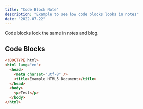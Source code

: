 ```yaml
---
title: "Code Block Note"
description: "Example to see how code blocks looks in notes"
date: "2022-07-22"
---
```


Code blocks look the same in notes and blog.

## Code Blocks

```html
<!DOCTYPE html>
<html lang="en">
  <head>
    <meta charset="utf-8" />
    <title>Example HTML5 Document</title>
  </head>
  <body>
    <p>Test</p>
  </body>
</html>
```
